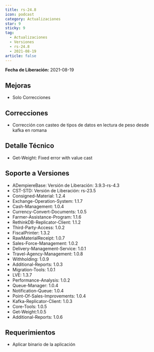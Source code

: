 ```yaml
---
title: rs-24.8
icon: podcast
category: Actualizaciones
star: 9
sticky: 9
tag:
  - Actualizaciones
  - Versiones
  - rs-24.8
  - 2021-08-19
article: false
---
```


**Fecha de Liberación:** 2021-08-19

## Mejoras

- Solo Correcciones

## Correcciones

- Corrección con casteo de tipos de datos en lectura de peso desde kafka en romana

## Detalle Técnico

- Get-Weight: Fixed error with value cast

## Soporte a Versiones

- ADempiereBase: Versión de Liberación: 3.9.3-rs-4.3
- CST-STD: Versión de Liberación: rs-23.5
- Consigned-Material: 1.2.4
- Exchange-Operation-System: 1.1.7
- Cash-Management: 1.0.4
- Currency-Convert-Documents: 1.0.5
- Farmer-Assistance-Program: 1.1.6
- RethinkDB-Replicator-Client: 1.1.2
- Third-Party-Access: 1.0.2
- FiscalPrinter: 1.3.2
- RawMaterialReceipt: 1.0.7
- Sales-Force-Management: 1.0.2
- Delivery-Management-Service: 1.0.1
- Travel-Agency-Management: 1.0.8
- Withholding: 1.0.9
- Additional-Reports: 1.0.3
- Migration-Tools: 1.0.1
- LVE: 1.3.7
- Performance-Analysis: 1.0.2
- Queue-Manager: 1.0.4
- Notification-Queue: 1.0.4
- Point-Of-Sales-Improvements: 1.0.4
- Kafka-Replicator-Client: 1.0.3
- Core-Tools: 1.0.5
- Get-Weight:1.0.5
- Additional-Reports: 1.0.6

## Requerimientos

- Aplicar binario de la aplicación
